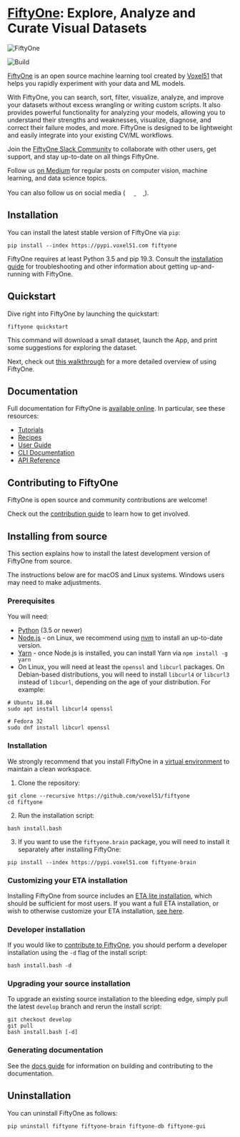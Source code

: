 # [FiftyOne](http://www.voxel51.com/fiftyone): Explore, Analyze and Curate Visual Datasets

<img alt="FiftyOne" src="https://user-images.githubusercontent.com/25985824/90993132-ac26fe80-e581-11ea-9efc-c3e1a0f876d8.png">

![Build](https://github.com/voxel51/fiftyone/workflows/Build/badge.svg?branch=develop&event=push)

[FiftyOne](http://www.voxel51.com/docs/fiftyone) is an open source machine
learning tool created by [Voxel51](https://voxel51.com) that helps you rapidly
experiment with your data and ML models.

With FiftyOne, you can search, sort, filter, visualize, analyze, and improve
your datasets without excess wrangling or writing custom scripts. It also
provides powerful functionality for analyzing your models, allowing you to
understand their strengths and weaknesses, visualize, diagnose, and correct
their failure modes, and more. FiftyOne is designed to be lightweight and
easily integrate into your existing CV/ML workflows.

Join the
[FiftyOne Slack Community](https://join.slack.com/t/fiftyone-users/shared_invite/zt-gtpmm76o-9AjvzNPBOzevBySKzt02gg)
to collaborate with other users, get support, and stay up-to-date on all things
FiftyOne.

Follow us [on Medium](https://medium.com/voxel51) for regular posts on computer
vision, machine learning, and data science topics.

You can also follow us on social media (
<a href="http://www.twitter.com/voxel51" rel="twitter">
<img src="docs/source/_static/images/icons/logo-twitter-dark.svg" width="16" height="16"/>
</a> <a href="http://www.facebook.com/voxel51" rel="facebook">
<img src="docs/source/_static/images/icons/logo-facebook-dark.svg" width="16" height="16" />
</a> ).

## Installation

You can install the latest stable version of FiftyOne via `pip`:

```shell
pip install --index https://pypi.voxel51.com fiftyone
```

FiftyOne requires at least Python 3.5 and pip 19.3. Consult the
[installation guide](https://voxel51.com/docs/fiftyone/getting_started/install.html)
for troubleshooting and other information about getting up-and-running with
FiftyOne.

## Quickstart

Dive right into FiftyOne by launching the quickstart:

```shell
fiftyone quickstart
```

This command will download a small dataset, launch the App, and print some
suggestions for exploring the dataset.

Next, check out [this walkthrough](WALKTHROUGH.md) for a more detailed overview
of using FiftyOne.

## Documentation

Full documentation for FiftyOne is
[available online](https://voxel51.com/docs/fiftyone). In particular, see these
resources:

-   [Tutorials](https://voxel51.com/docs/fiftyone/tutorials/index.html)
-   [Recipes](https://voxel51.com/docs/fiftyone/recipes/index.html)
-   [User Guide](https://voxel51.com/docs/fiftyone/user_guide/index.html)
-   [CLI Documentation](https://voxel51.com/docs/fiftyone/cli/index.html)
-   [API Reference](https://voxel51.com/docs/fiftyone/api/fiftyone.html)

## Contributing to FiftyOne

FiftyOne is open source and community contributions are welcome!

Check out the [contribution guide](CONTRIBUTING.md) to learn how to get
involved.

## Installing from source

This section explains how to install the latest development version of FiftyOne
from source.

The instructions below are for macOS and Linux systems. Windows users may need
to make adjustments.

### Prerequisites

You will need:

-   [Python](https://www.python.org/) (3.5 or newer)
-   [Node.js](https://nodejs.org/) - on Linux, we recommend using
    [nvm](https://github.com/nvm-sh/nvm) to install an up-to-date version.
-   [Yarn](https://yarnpkg.com/) - once Node.js is installed, you can install
    Yarn via `npm install -g yarn`
-   On Linux, you will need at least the `openssl` and `libcurl` packages. On
    Debian-based distributions, you will need to install `libcurl4` or
    `libcurl3` instead of `libcurl`, depending on the age of your distribution.
    For example:

```shell
# Ubuntu 18.04
sudo apt install libcurl4 openssl

# Fedora 32
sudo dnf install libcurl openssl
```

### Installation

We strongly recommend that you install FiftyOne in a
[virtual environment](https://voxel51.com/docs/fiftyone/getting_started/virtualenv.html)
to maintain a clean workspace.

1. Clone the repository:

```shell
git clone --recursive https://github.com/voxel51/fiftyone
cd fiftyone
```

2. Run the installation script:

```shell
bash install.bash
```

3. If you want to use the `fiftyone.brain` package, you will need to install it
   separately after installing FiftyOne:

```shell
pip install --index https://pypi.voxel51.com fiftyone-brain
```

### Customizing your ETA installation

Installing FiftyOne from source includes an
[ETA lite installation](https://github.com/voxel51/eta#lite-installation),
which should be sufficient for most users. If you want a full ETA installation,
or wish to otherwise customize your ETA installation,
[see here](https://github.com/voxel51/eta).

### Developer installation

If you would like to [contribute to FiftyOne](CONTRIBUTING.md), you should
perform a developer installation using the `-d` flag of the install script:

```shell
bash install.bash -d
```

### Upgrading your source installation

To upgrade an existing source installation to the bleeding edge, simply pull
the latest `develop` branch and rerun the install script:

```shell
git checkout develop
git pull
bash install.bash [-d]
```

### Generating documentation

See the [docs guide](docs/docs_guide.md) for information on building and
contributing to the documentation.

## Uninstallation

You can uninstall FiftyOne as follows:

```shell
pip uninstall fiftyone fiftyone-brain fiftyone-db fiftyone-gui
```
